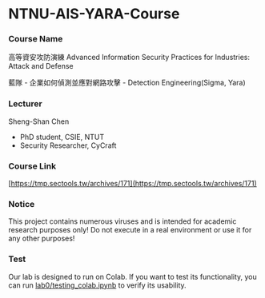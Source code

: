 # NTNU-AIS-YARA-Course

### Course Name

高等資安攻防演練
Advanced Information Security Practices for Industries: Attack and Defense

藍隊 - 企業如何偵測並應對網路攻擊 - Detection Engineering(Sigma, Yara)

### Lecturer

Sheng-Shan Chen
- PhD student, CSIE, NTUT
- Security Researcher, CyCraft

### Course Link

[https://tmp.sectools.tw/archives/171](https://tmp.sectools.tw/archives/171)

### Notice

This project contains numerous viruses and is intended for academic research purposes only! Do not execute in a real environment or use it for any other purposes!

### Test

Our lab is designed to run on Colab. If you want to test its functionality, you can run [lab0/testing_colab.ipynb](lab0/testing_colab.ipynb) to verify its usability.
